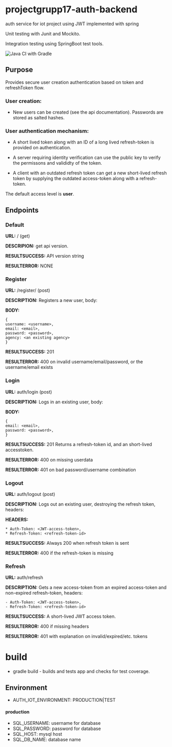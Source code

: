 # projectgrupp17-auth-backend
auth service for iot project using JWT
implemented with spring

Unit testing with Junit and Mockito.

Integration testing using SpringBoot test tools.

![Java CI with Gradle](https://github.com/krummelur/projectgrupp17-auth-backend/workflows/Java%20CI%20with%20Gradle/badge.svg?branch=master)


## Purpose
Provides secure user creation authentication based on token and refreshToken flow.

### User creation:
* New users can be created (see the api documentation). Passwords are stored as salted hashes.

### User authentication mechanism:
* A short lived token along with an ID of a long lived refresh-token is provided on authentication.

* A server requiring identity verification can use the public key to verify the permissons and valididty of the token.

* A client with an outdated refresh token can get a new short-lived refresh token by supplying the outdated access-token along with a refresh-token.

The default access level is **user**.


## Endpoints

### Default
**URL:** / (get) 

**DESCRIPION:** get api version.

**RESULTSUCCESS:** API version string

**RESULTERROR:** NONE

### Register 
**URL:** /register/    (post)

**DESCRIPTION:** Registers a new user, body:

**BODY:**
```
{
username: <username>,
email: <email>,
password: <password>,
agency: <an existing agency>
}
```
**RESULTSUCCESS:** 201

**RESULTERROR:** 400 on invalid username/email/password, or the username/email exists

### Login
**URL:** auth/login (post)

**DESCRIPTION:** Logs in an existing user, body:

**BODY:**
```
{
email: <email>,
password: <password>,
}
```
**RESULTSUCCESS:** 201 Returns a refresh-token id, and an short-lived accesstoken.

**RESULTERROR:** 400 on missing userdata 

**RESULTERROR:** 401 on bad password/username combination

### Logout
**URL:** auth/logout (post)

**DESCRIPTION:** Logs out an existing user, destroying the refresh token, headers:

**HEADERS:**
```
* Auth-Token: <JWT-access-token>,
* Refresh-Token: <refresh-token-id>
```
**RESULTSUCCESS:** Always 200 when refresh token is sent

**RESULTERROR:** 400 if the refresh-token is missing

### Refresh
**URL:** auth/refresh

**DESCRIPTION:** Gets a new access-token from an expired access-token and non-expired refresh-token, headers:
```
- Auth-Token: <JWT-access-token>,
- Refresh-Token: <refresh-token-id>
```
**RESULTSUCCESS:** A short-lived JWT access token.

**RESULTERROR:** 400 if missing headers

**RESULTERROR:** 401 with explanation on invalid/expired/etc. tokens


# build
* gradle build - builds and tests app and checks for test coverage.

## Environment
* AUTH_IOT_ENVIRONMENT: PRODUCTION|TEST 
#### production
* SQL_USERNAME: username for database
* SQL_PASSWORD: password for database
* SQL_HOST: mysql host
* SQL_DB_NAME: database name
